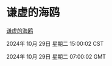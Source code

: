 # 谦虚的海鸥
[谦虚的海鸥](http://219.139.197.74:56308/qxdho/course/base/hotlink/index.php)

2024年 10月 29日 星期二 15:00:02 CST

2024年 10月 29日 星期二 07:00:02 GMT
